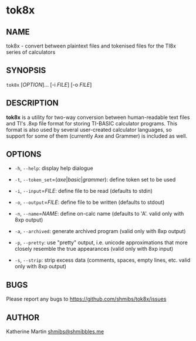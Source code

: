 tok8x
=====

NAME
----

tok8x - convert between plaintext files and tokenised files for the TI8x series
of calculators

## SYNOPSIS

`tok8x` [<var>OPTION</var>]... [-i <var>FILE</var>] [-o <var>FILE</var>]

## DESCRIPTION

**tok8x** is a utility for two-way conversion between human-readable text files
and TI's .8xp file format for storing TI-BASIC calculator programs. This format
is also used by several user-created calculator languages, so support for some
of them (currently Axe and Grammer) is included as well.

## OPTIONS
  * `-h`, `--help`:
    display help dialogue

  * `-t`, `--token_set`=(<var>axe</var>|<var>basic</var>|<var>grammer</var>):
    define token set to be used

  * `-i`, `--input`=<var>FILE</var>:
    define file to be read (defaults to stdin)

  * `-o`, `--output`=<var>FILE</var>:
    define file to be written (defaults to stdout)

  * `-n`, `--name`=<var>NAME</var>:
    define on-calc name (defaults to 'A'. valid only with 8xp output)

  * `-a`, `--archived`:
    generate archived program (valid only with 8xp output)

  * `-p`, `--pretty`:
    use "pretty" output, i.e. unicode approximations that more closely resemble
    the true appearances (valid only with 8xp input)

  * `-s`, `--strip`:
    strip excess data (comments, spaces, empty lines, etc. valid only with 8xp
    output)

## BUGS

Please report any bugs to https://github.com/shmibs/tok8x/issues

## AUTHOR

Katherine Martin <shmibs@shmibbles.me>

